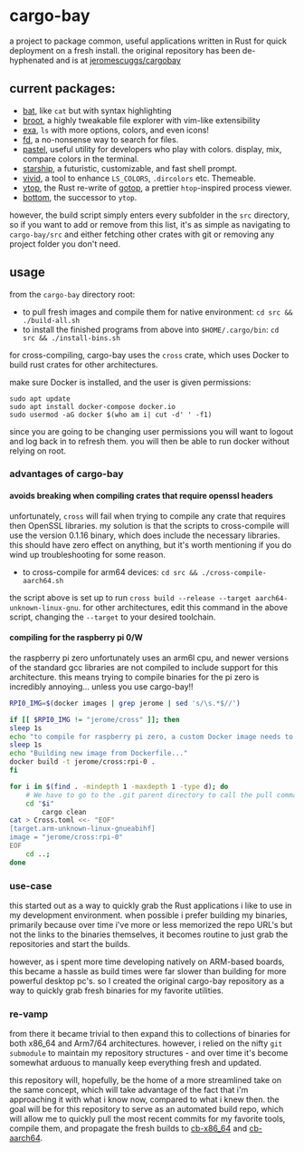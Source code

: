 # cargo-bay

a project to package common, useful applications written in Rust for quick deployment on a fresh install. the original repository has been de-hyphenated and is at [jeromescuggs/cargobay]

## current packages:

- [bat], like `cat` but with syntax highlighting
- [broot], a highly tweakable file explorer with vim-like extensibility
- [exa], `ls` with more options, colors, and even icons!
- [fd], a no-nonsense way to search for files. 
- [pastel], useful utility for developers who play with colors. display, mix, compare colors in the terminal. 
- [starship], a futuristic, customizable, and fast shell prompt. 
- [vivid], a tool to enhance `LS_COLORS`, `.dircolors` etc. Themeable. 
- [ytop], the Rust re-write of [gotop](https://github.com/cjbassi/gotop), a prettier `htop`-inspired process viewer. 
- [bottom], the successor to `ytop`.

[bat]: https://github.com/sharkdp/bat
[broot]: https://github.com/Canop/broot
[exa]: https://github.com/sharkdp/exa
[fd]: https://github.com/sharkdp/fd
[pastel]: https://github.com/sharkdp/pastel
[starship]: https://github.com/starship/starship
[vivid]: https://github.com/sharkdp/vivid
[ytop]: https://github.com/cjbassi/ytop
[bottom]: https://github.com/ClementTsang/bottom

however, the build script simply enters every subfolder in the `src` directory, so if you want to add or remove from this list, it's as simple as navigating to `cargo-bay/src` and either fetching other crates with git or removing any project folder you don't need. 

## usage

from the `cargo-bay` directory root: 

- to pull fresh images and compile them for native environment: `cd src && ./build-all.sh`
- to install the finished programs from above into `$HOME/.cargo/bin`: `cd src && ./install-bins.sh`

for cross-compiling, cargo-bay uses the `cross` crate, which uses Docker to build rust crates for other architectures. 

make sure Docker is installed, and the user is given permissions: 

```
sudo apt update
sudo apt install docker-compose docker.io
sudo usermod -aG docker $(who am i| cut -d' ' -f1)
```

since you are going to be changing user permissions you will want to logout and log back in to refresh them. you will then be able to run docker without relying on root. 

### advantages of cargo-bay

#### avoids breaking when compiling crates that require openssl headers

unfortunately, `cross` will fail when trying to compile any crate that requires then OpenSSL libraries. my solution is that the scripts to cross-compile will use the version 0.1.16 binary, which does include the necessary libraries. this should have zero effect on anything, but it's worth mentioning if you do wind up troubleshooting for some reason. 

- to cross-compile for arm64 devices: `cd src && ./cross-compile-aarch64.sh`

the script above is set up to run `cross build --release --target aarch64-unknown-linux-gnu`. for other architectures, edit this command in the above script, changing the `--target` to your desired toolchain.

#### compiling for the raspberry pi 0/W

the raspberry pi zero unfortunately uses an arm6l cpu, and newer versions of the standard gcc libraries are not compiled to include support for this architecture. this means trying to compile binaries for the pi zero is incredibly annoying... unless you use cargo-bay!!

~~~ sh 
RPI0_IMG=$(docker images | grep jerome | sed 's/\s.*$//')

if [[ $RPI0_IMG != "jerome/cross" ]]; then
sleep 1s
echo "to compile for raspberry pi zero, a custom Docker image needs to be built."
sleep 1s
echo "Building new image from Dockerfile..."
docker build -t jerome/cross:rpi-0 .
fi

for i in $(find . -mindepth 1 -maxdepth 1 -type d); do
    # We have to go to the .git parent directory to call the pull command
    cd "$i"
        cargo clean
cat > Cross.toml <<- "EOF"
[target.arm-unknown-linux-gnueabihf]
image = "jerome/cross:rpi-0"
EOF
    cd ..;
done
~~~

### use-case

this started out as a way to quickly grab the Rust applications i like to use in my development environment. when possible i prefer building my binaries, primarily because over time i've more or less memorized the repo URL's but not the links to the binaries themselves, it becomes routine to just grab the repositories and start the builds. 

however, as i spent more time developing natively on ARM-based boards, this became a hassle as build times were far slower than building for more powerful desktop pc's. so I created the original cargo-bay repository as a way to quickly grab fresh binaries for my favorite utilities. 

### re-vamp

from there it became trivial to then expand this to collections of binaries for both x86_64 and Arm7/64 architectures. however, i relied on the nifty `git submodule` to maintain my repository structures - and over time it's become somewhat arduous to manually keep everything fresh and updated. 

this repository will, hopefully, be the home of a more streamlined take on the same concept, which will take advantage of the fact that i'm approaching it with what i know now, compared to what i knew then. the goal will be for this repository to serve as an automated build repo, which will allow me to quickly pull the most recent commits for my favorite tools, compile them, and propagate the fresh builds to [cb-x86_64] and [cb-aarch64]. 



[jeromescuggs/cargobay]: https://github.com/jeromescuggs/cargobay  
[cb-x86_64]: https://github.com/jeromescuggs/cb-x86_64
[cb-aarch64]: https://github.com/jeromescuggs/cb-aarch64
